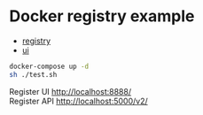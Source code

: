 # Docker registry example

- [registry](https://docs.docker.com/registry/)
- [ui](https://github.com/jc21/docker-registry-ui)

````bash
docker-compose up -d
sh ./test.sh
````

Register UI [http://localhost:8888/](http://localhost:8888/) <br>
Register API [http://localhost:5000/v2/](http://localhost:5000/v2/)

